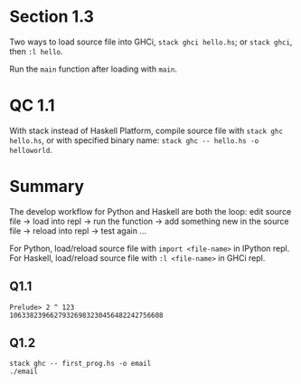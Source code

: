 # Section 1.3

Two ways to load source file into GHCi, `stack ghci hello.hs`;
or `stack ghci`, then `:l hello`.

Run the `main` function after loading with `main`.

# QC 1.1

With stack instead of Haskell Platform, compile source file with
`stack ghc hello.hs`, or with specified binary name:
`stack ghc -- hello.hs -o helloworld`.

# Summary

The develop workflow for Python and Haskell are both the loop:
edit source file -> load into repl -> run the function ->
add something new in the source file -> reload into repl -> test again ...

For Python, load/reload source file with `import <file-name>` in IPython repl.
For Haskell, load/reload source file with `:l <file-name>` in GHCi repl.

## Q1.1
```
Prelude> 2 ^ 123
10633823966279326983230456482242756608
```

## Q1.2

```
stack ghc -- first_prog.hs -o email
./email
```

